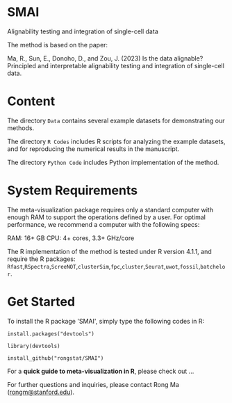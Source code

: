 # SMAI
Alignability testing and integration of single-cell data

The method is based on the paper:

Ma, R., Sun, E., Donoho, D., and Zou, J. (2023) Is the data alignable? Principled and interpretable alignability testing and integration of single-cell data.

# Content

The directory `Data` contains several example datasets for demonstrating our methods.

The directory `R Codes` includes R scripts for analyzing the example datasets, and for reproducing the numerical results in the manuscript.

The directory `Python Code` includes Python implementation of the method.

# System Requirements

The meta-visualization package requires only a standard computer with enough RAM to support the operations defined by a user. For optimal performance, we recommend a computer with the following specs:

RAM: 16+ GB
CPU: 4+ cores, 3.3+ GHz/core

The R implementation of the method is tested under R version 4.1.1, and require the R packages: `Rfast`,`RSpectra`,`ScreeNOT`,`clusterSim`,`fpc`,`cluster`,`Seurat`,`uwot`,`fossil`,`batchelor`.


# Get Started


To install the R package 'SMAI', simply type the following codes in R:

`install.packages("devtools")`

`library(devtools)`

`install_github("rongstat/SMAI")`

For a **quick guide to meta-visualization in R**, please check out ...

For further questions and inquiries, please contact Rong Ma (rongm@stanford.edu).


